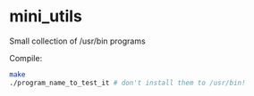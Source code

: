 # mini_utils
Small collection of /usr/bin programs

Compile:

```bash
make
./program_name_to_test_it # don't install them to /usr/bin!
```
